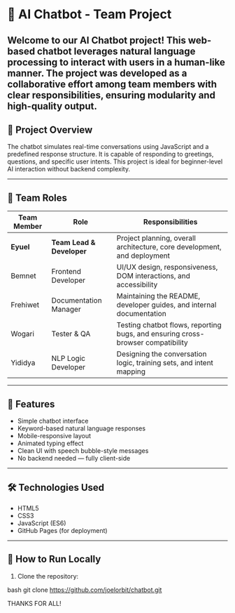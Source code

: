 # 🤖 AI Chatbot - Team Project

Welcome to our AI Chatbot project! This web-based chatbot leverages natural language processing to interact with users in a human-like manner. The project was developed as a collaborative effort among team members with clear responsibilities, ensuring modularity and high-quality output.
---

## 🧠 Project Overview

The chatbot simulates real-time conversations using JavaScript and a predefined response structure. It is capable of responding to greetings, questions, and specific user intents. This project is ideal for beginner-level AI interaction without backend complexity.

---

## 👥 Team Roles

| Team Member        | Role                    | Responsibilities                                                                 |
|--------------------|-------------------------|----------------------------------------------------------------------------------|
| **Eyuel**          | **Team Lead & Developer** | Project planning, overall architecture, core development, and deployment        |
| Bemnet             | Frontend Developer      | UI/UX design, responsiveness, DOM interactions, and accessibility               |
| Frehiwet           | Documentation Manager   | Maintaining the README, developer guides, and internal documentation            |
| Wogari             | Tester & QA             | Testing chatbot flows, reporting bugs, and ensuring cross-browser compatibility |
| Yididya            | NLP Logic Developer     | Designing the conversation logic, training sets, and intent mapping             |

---

## 🚀 Features

- Simple chatbot interface  
- Keyword-based natural language responses  
- Mobile-responsive layout  
- Animated typing effect  
- Clean UI with speech bubble-style messages  
- No backend needed — fully client-side  

---

## 🛠️ Technologies Used

- HTML5  
- CSS3  
- JavaScript (ES6)  
- GitHub Pages (for deployment)


  
---

## 🧪 How to Run Locally

1. Clone the repository:

bash 
git clone https://github.com/joelorbit/chatbot.git


THANKS FOR ALL!



 



     
